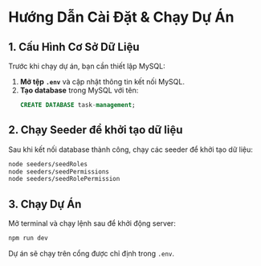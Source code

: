 # **Hướng Dẫn Cài Đặt & Chạy Dự Án**

## **1. Cấu Hình Cơ Sở Dữ Liệu**

Trước khi chạy dự án, bạn cần thiết lập MySQL:

1. **Mở tệp** **`.env`** và cập nhật thông tin kết nối MySQL.
2. **Tạo database** trong MySQL với tên:
   ```sql
   CREATE DATABASE task-management;
   ```

## **2. Chạy Seeder để khởi tạo dữ liệu**

Sau khi kết nối database thành công, chạy các seeder để khởi tạo dữ liệu:

```sh
node seeders/seedRoles
node seeders/seedPermissions
node seeders/seedRolePermission
```

## **3. Chạy Dự Án**

Mở terminal và chạy lệnh sau để khởi động server:

```sh
npm run dev
```

Dự án sẽ chạy trên cổng được chỉ định trong `.env`.
